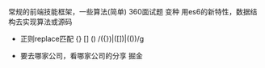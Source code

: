 常规的前端技能框架，一些算法(简单)
360面试题 变种 用es6的新特性，数据结构去实现算法或源码
- 正则replace匹配
  {} []  ()
  /({})|([])|(\(\))/g

- 要去哪家公司，看哪家公司的分享
掘金